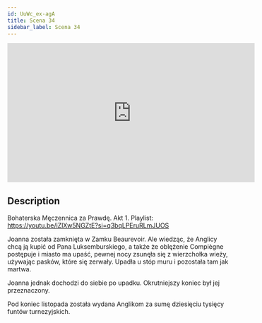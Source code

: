 ```yaml
---
id: UuWc_ex-agA
title: Scena 34
sidebar_label: Scena 34
---
```


<iframe
  width="560"
  height="315"
  src="https://www.youtube.com/embed/UuWc_ex-agA"
  title="YouTube video player"
  frameborder="0"
  allow="accelerometer; autoplay; clipboard-write; encrypted-media; gyroscope; picture-in-picture; web-share"
  referrerpolicy="strict-origin-when-cross-origin"
  allowfullscreen
></iframe>

## Description

Bohaterska Męczennica za Prawdę. Akt 1.
Playlist: https://youtu.be/iZlXw5NGZtE?si=q3bqLPEruRLmJUOS

Joanna została zamknięta w Zamku Beaurevoir. Ale wiedząc, że Anglicy chcą ją kupić od Pana Luksemburskiego, a także że oblężenie Compiègne postępuje i miasto ma upaść, pewnej nocy zsunęła się z wierzchołka wieży, używając pasków, które się zerwały. Upadła u stóp muru i pozostała tam jak martwa.

Joanna jednak dochodzi do siebie po upadku. Okrutniejszy koniec był jej przeznaczony.

Pod koniec listopada została wydana Anglikom za sumę dziesięciu tysięcy funtów turnezyjskich.
